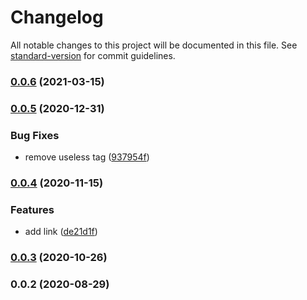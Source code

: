 # Changelog

All notable changes to this project will be documented in this file. See [standard-version](https://github.com/conventional-changelog/standard-version) for commit guidelines.

### [0.0.6](https://github.com/ntnyq/ntnyq/compare/v0.0.5...v0.0.6) (2021-03-15)

### [0.0.5](https://github.com/ntnyq/ntnyq/compare/v0.0.4...v0.0.5) (2020-12-31)


### Bug Fixes

* remove useless tag ([937954f](https://github.com/ntnyq/ntnyq/commit/937954f112e6799b47332d5cfa4a0c4eb44b3ee6))

### [0.0.4](https://github.com/ntnyq/ntnyq/compare/v0.0.3...v0.0.4) (2020-11-15)


### Features

* add link ([de21d1f](https://github.com/ntnyq/ntnyq/commit/de21d1ffdda9e5b29ece42c767e1095c1aace139))

### [0.0.3](https://github.com/ntnyq/ntnyq/compare/v0.0.2...v0.0.3) (2020-10-26)

### 0.0.2 (2020-08-29)
